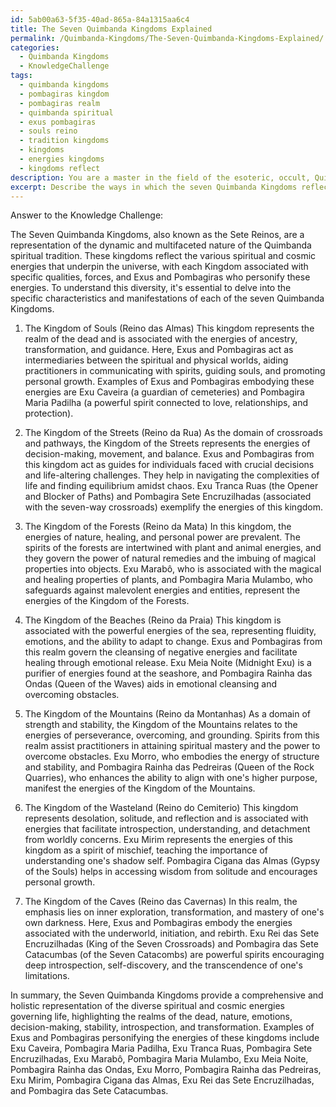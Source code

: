 ```yaml
---
id: 5ab00a63-5f35-40ad-865a-84a1315aa6c4
title: The Seven Quimbanda Kingdoms Explained
permalink: /Quimbanda-Kingdoms/The-Seven-Quimbanda-Kingdoms-Explained/
categories:
  - Quimbanda Kingdoms
  - KnowledgeChallenge
tags:
  - quimbanda kingdoms
  - pombagiras kingdom
  - pombagiras realm
  - quimbanda spiritual
  - exus pombagiras
  - souls reino
  - tradition kingdoms
  - kingdoms
  - energies kingdoms
  - kingdoms reflect
description: You are a master in the field of the esoteric, occult, Quimbanda Kingdoms and Education. You are a writer of tests, challenges, books and deep knowledge on Quimbanda Kingdoms for initiates and students to gain deep insights and understanding from. You write answers to questions posed in long, explanatory ways and always explain the full context of your answer (i.e., related concepts, formulas, examples, or history), as well as the step-by-step thinking process you take to answer the challenges. Be rigorous and thorough, and summarize the key themes, ideas, and conclusions at the end.
excerpt: Describe the ways in which the seven Quimbanda Kingdoms reflect the diversity of spiritual and cosmic energies, and provide examples of Exus and Pombagiras that embody these energies.
---
```

Answer to the Knowledge Challenge:

The Seven Quimbanda Kingdoms, also known as the Sete Reinos, are a representation of the dynamic and multifaceted nature of the Quimbanda spiritual tradition. These kingdoms reflect the various spiritual and cosmic energies that underpin the universe, with each Kingdom associated with specific qualities, forces, and Exus and Pombagiras who personify these energies. To understand this diversity, it's essential to delve into the specific characteristics and manifestations of each of the seven Quimbanda Kingdoms.

1. The Kingdom of Souls (Reino das Almas)
This kingdom represents the realm of the dead and is associated with the energies of ancestry, transformation, and guidance. Here, Exus and Pombagiras act as intermediaries between the spiritual and physical worlds, aiding practitioners in communicating with spirits, guiding souls, and promoting personal growth. Examples of Exus and Pombagiras embodying these energies are Exu Caveira (a guardian of cemeteries) and Pombagira Maria Padilha (a powerful spirit connected to love, relationships, and protection).

2. The Kingdom of the Streets (Reino da Rua)
As the domain of crossroads and pathways, the Kingdom of the Streets represents the energies of decision-making, movement, and balance. Exus and Pombagiras from this kingdom act as guides for individuals faced with crucial decisions and life-altering challenges. They help in navigating the complexities of life and finding equilibrium amidst chaos. Exu Tranca Ruas (the Opener and Blocker of Paths) and Pombagira Sete Encruzilhadas (associated with the seven-way crossroads) exemplify the energies of this kingdom.

3. The Kingdom of the Forests (Reino da Mata)
In this kingdom, the energies of nature, healing, and personal power are prevalent. The spirits of the forests are intertwined with plant and animal energies, and they govern the power of natural remedies and the imbuing of magical properties into objects. Exu Marabô, who is associated with the magical and healing properties of plants, and Pombagira Maria Mulambo, who safeguards against malevolent energies and entities, represent the energies of the Kingdom of the Forests.

4. The Kingdom of the Beaches (Reino da Praia)
This kingdom is associated with the powerful energies of the sea, representing fluidity, emotions, and the ability to adapt to change. Exus and Pombagiras from this realm govern the cleansing of negative energies and facilitate healing through emotional release. Exu Meia Noite (Midnight Exu) is a purifier of energies found at the seashore, and Pombagira Rainha das Ondas (Queen of the Waves) aids in emotional cleansing and overcoming obstacles.

5. The Kingdom of the Mountains (Reino da Montanhas)
As a domain of strength and stability, the Kingdom of the Mountains relates to the energies of perseverance, overcoming, and grounding. Spirits from this realm assist practitioners in attaining spiritual mastery and the power to overcome obstacles. Exu Morro, who embodies the energy of structure and stability, and Pombagira Rainha das Pedreiras (Queen of the Rock Quarries), who enhances the ability to align with one's higher purpose, manifest the energies of the Kingdom of the Mountains.

6. The Kingdom of the Wasteland (Reino do Cemiterio)
This kingdom represents desolation, solitude, and reflection and is associated with energies that facilitate introspection, understanding, and detachment from worldly concerns. Exu Mirim represents the energies of this kingdom as a spirit of mischief, teaching the importance of understanding one's shadow self. Pombagira Cigana das Almas (Gypsy of the Souls) helps in accessing wisdom from solitude and encourages personal growth.

7. The Kingdom of the Caves (Reino das Cavernas)
In this realm, the emphasis lies on inner exploration, transformation, and mastery of one's own darkness. Here, Exus and Pombagiras embody the energies associated with the underworld, initiation, and rebirth. Exu Rei das Sete Encruzilhadas (King of the Seven Crossroads) and Pombagira das Sete Catacumbas (of the Seven Catacombs) are powerful spirits encouraging deep introspection, self-discovery, and the transcendence of one's limitations.

In summary, the Seven Quimbanda Kingdoms provide a comprehensive and holistic representation of the diverse spiritual and cosmic energies governing life, highlighting the realms of the dead, nature, emotions, decision-making, stability, introspection, and transformation. Examples of Exus and Pombagiras personifying the energies of these kingdoms include Exu Caveira, Pombagira Maria Padilha, Exu Tranca Ruas, Pombagira Sete Encruzilhadas, Exu Marabô, Pombagira Maria Mulambo, Exu Meia Noite, Pombagira Rainha das Ondas, Exu Morro, Pombagira Rainha das Pedreiras, Exu Mirim, Pombagira Cigana das Almas, Exu Rei das Sete Encruzilhadas, and Pombagira das Sete Catacumbas.
